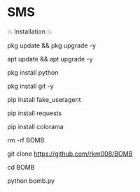 # SMS




💥 Installation 💥


pkg update && pkg upgrade -y

apt update && apt upgrade -y

pkg install python 

pkg install git -y

pip install fake_useragent

pip install requests 

pip install colorama

rm -rf BOMB

git clone https://github.com/rkm008/BOMB

cd BOMB

python bomb.py
